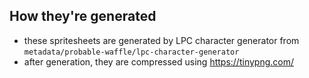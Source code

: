 ## How they're generated
- these spritesheets are generated by LPC character generator from `metadata/probable-waffle/lpc-character-generator`
- after generation, they are compressed using https://tinypng.com/
